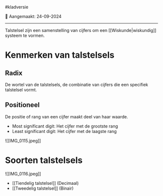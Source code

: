 #kladversie 

📅 Aangemaakt: 24-09-2024

---
Talstelsel zijn een samenstelling van cijfers om een [[Wiskunde|wiskundig]] systeem te vormen.

# Kenmerken van talstelsels
## Radix
De wortel van de talstelsels, de combinatie van cijfers die een specifiek talstelsel vormt.

## Positioneel
De positie of rang van een cijfer maakt deel van haar waarde. 
- Most significant digit: Het cijfer met de grootste rang
- Least significant digit: Het cijfer met de laagste rang

![[IMG_0115.jpeg]]



# Soorten talstelsels

![[IMG_0116.jpeg]]

- [[Tiendelig talstelsel]] (Decimaal)
- [[Tweedelig talstelsel]] (Binair)